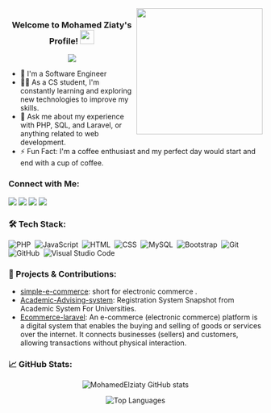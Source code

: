 

<img width="250" align="right" src="https://c.tenor.com/_DOBjnGspYAAAAAM/code-coding.gif">

<h3 align="center">
  Welcome to Mohamed Ziaty's Profile!
  <img src="https://media.giphy.com/media/hvRJCLFzcasrR4ia7z/giphy.gif" width="28">
</h3>

<!-- Typing SVG by DenverCoder1 - https://github.com/DenverCoder1/readme-typing-svg -->
<p align="center">
  <a href="https://github.com/DenverCoder1/readme-typing-svg"><img src="https://readme-typing-svg.herokuapp.com/?lines=Back%20End%20Developer;Always%20learning%20new%20things&font=Fira%20Code&center=true&width=440&height=45&color=f75c7e&vCenter=true&size=22"></a>
</p> 

- 🏢 I'm a Software Engineer 
- 👨‍💻 As a CS student, I'm constantly learning and exploring new technologies to improve my skills.
- 💬 Ask me about my experience with PHP, SQL, and Laravel, or anything related to web development.
- ⚡ Fun Fact: I'm a coffee enthusiast and my perfect day would start and end with a cup of coffee.

### Connect with Me:

<a href="https://www.linkedin.com/in/mohamed-ziaty-ab885430b/" target="_blank"><img src="https://img.shields.io/badge/-Mohamed%20Ziaty-0077B5?style=for-the-badge&logo=Linkedin&logoColor=white"/></a>
<a href="https://t.me/hanoosh_1" target="_blank"><img src="https://img.shields.io/badge/-Mohamed%20Ziaty-0077B5?style=for-the-badge&logo=Telegram&logoColor=white"/></a>
<a href="mailto:mohamedziaty6@gmail.com" target="_blank"><img src="https://img.shields.io/badge/-mohamedziaty6-D14836?style=for-the-badge&logo=Gmail&logoColor=white"/></a>
<a href="https://github.com/MohamedElziaty1" target="_blank"><img src="https://img.shields.io/badge/-MohamedElziaty-05122A?style=for-the-badge&logo=github&logoColor=white"/></a>

### 🛠 Tech Stack:

![PHP](https://img.shields.io/badge/-PHP-05122A?style=flat&logo=php)&nbsp;
![JavaScript](https://img.shields.io/badge/-JavaScript-05122A?style=flat&logo=javascript)&nbsp;
![HTML](https://img.shields.io/badge/-HTML-05122A?style=flat&logo=HTML5)&nbsp;
![CSS](https://img.shields.io/badge/-CSS-05122A?style=flat&logo=CSS3&logoColor=1572B6)&nbsp;
![MySQL](https://img.shields.io/badge/-MySQL-05122A?style=flat&logo=mysql)&nbsp;
![Bootstrap](https://img.shields.io/badge/-Bootstrap-05122A?style=flat&logo=bootstrap&logoColor=563D7C)&nbsp;
![Git](https://img.shields.io/badge/-Git-05122A?style=flat&logo=git)&nbsp;
![GitHub](https://img.shields.io/badge/-GitHub-05122A?style=flat&logo=github)&nbsp;
![Visual Studio Code](https://img.shields.io/badge/-Visual%20Studio%20Code-05122A?style=flat&logo=visual-studio-code&logoColor=007ACC)&nbsp;

### 🚀 Projects & Contributions:

- [simple-e-commerce](https://github.com/MohamedElziaty1/simple-e-commerce): short for electronic commerce .
- [Academic-Advising-system](https://github.com/MohamedElziaty1/advising-acadmeic-system): Registration System Snapshot from Academic System For Universities.
- [Ecommerce-laravel](https://github.com/MohamedElziaty1/Ecommerce-php-laravel/tree/main): An e-commerce (electronic commerce) platform is a digital system that enables the buying and selling of goods or services over the internet. It connects businesses (sellers) and customers, allowing transactions without physical interaction.

### 📈 GitHub Stats:

<p align="center">
  <img src="https://github-readme-stats.vercel.app/api?username=MohamedElziaty1&show_icons=true&theme=radical" alt="MohamedElziaty GitHub stats" />
</p>

<p align="center">
  <img src="https://github-readme-stats.vercel.app/api/top-langs/?username=MohamedElziaty1&layout=compact&theme=radical" alt="Top Languages" />
</p>

